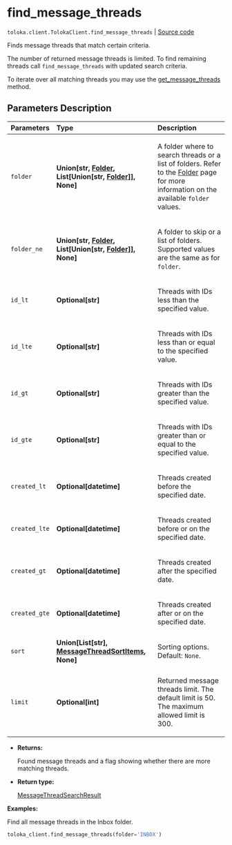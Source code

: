 # find_message_threads
`toloka.client.TolokaClient.find_message_threads` | [Source code](https://github.com/Toloka/toloka-kit/blob/v1.1.2/src/client/__init__.py#L924)

Finds message threads that match certain criteria.


The number of returned message threads is limited. To find remaining threads call `find_message_threads` with updated search criteria.

To iterate over all matching threads you may use the [get_message_threads](toloka.client.TolokaClient.get_message_threads.md) method.

## Parameters Description

| Parameters | Type | Description |
| :----------| :----| :-----------|
`folder`|**Union\[str, [Folder](toloka.client.message_thread.Folder.md), List\[Union\[str, [Folder](toloka.client.message_thread.Folder.md)\]\], None\]**|<p>A folder where to search threads or a list of folders. Refer to the [Folder](toloka.client.message_thread.Folder.md) page for more information on the available `folder` values.</p>
`folder_ne`|**Union\[str, [Folder](toloka.client.message_thread.Folder.md), List\[Union\[str, [Folder](toloka.client.message_thread.Folder.md)\]\], None\]**|<p>A folder to skip or a list of folders. Supported values are the same as for `folder`.</p>
`id_lt`|**Optional\[str\]**|<p>Threads with IDs less than the specified value.</p>
`id_lte`|**Optional\[str\]**|<p>Threads with IDs less than or equal to the specified value.</p>
`id_gt`|**Optional\[str\]**|<p>Threads with IDs greater than the specified value.</p>
`id_gte`|**Optional\[str\]**|<p>Threads with IDs greater than or equal to the specified value.</p>
`created_lt`|**Optional\[datetime\]**|<p>Threads created before the specified date.</p>
`created_lte`|**Optional\[datetime\]**|<p>Threads created before or on the specified date.</p>
`created_gt`|**Optional\[datetime\]**|<p>Threads created after the specified date.</p>
`created_gte`|**Optional\[datetime\]**|<p>Threads created after or on the specified date.</p>
`sort`|**Union\[List\[str\], [MessageThreadSortItems](toloka.client.search_requests.MessageThreadSortItems.md), None\]**|<p>Sorting options. Default: `None`.</p>
`limit`|**Optional\[int\]**|<p>Returned message threads limit. The default limit is 50. The maximum allowed limit is 300.</p>

* **Returns:**

  Found message threads and a flag showing whether there are more matching threads.

* **Return type:**

  [MessageThreadSearchResult](toloka.client.search_results.MessageThreadSearchResult.md)

**Examples:**

Find all message threads in the Inbox folder.

```python
toloka_client.find_message_threads(folder='INBOX')
```
